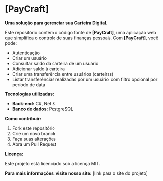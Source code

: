 # [PayCraft]

**Uma solução para gerenciar sua Carteira Digital.**

Este repositório contém o código fonte de **[PayCraft]**, uma aplicação web que simplifica o controle de suas finanças pessoais. Com **[PayCraft]**, você pode:

* Autenticação
* Criar um usuário
* Consultar saldo da carteira de um usuário
* Adicionar saldo à carteira
* Criar uma transferência entre usuários (carteiras)
* Listar transferências realizadas por um usuário, com filtro opcional por período de data

**Tecnologias utilizadas:**

* **Back-end:** C#, Net 8
* **Banco de dados:** PostgreSQL

**Como contribuir:**

1. Fork este repositório
2. Crie um novo branch
3. Faça suas alterações
4. Abra um Pull Request

**Licença:**

Este projeto está licenciado sob a licença MIT.

**Para mais informações, visite nosso site:** [link para o site do projeto]

